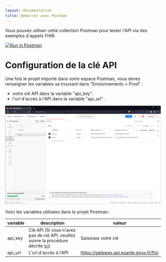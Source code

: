```yaml
---
layout: documentation
title: Démarrer avec Postman
---
```


Vous pouvez utiliser cette collection Postman pour tester l'API via des exemples d'appels FHIR.

[![Run in Postman](https://run.pstmn.io/button.svg)](https://app.getpostman.com/run-collection/8078261-a496d05a-e735-4211-9844-31b45ba5e6dd?action=collection%2Ffork&collection-url=entityId%3D8078261-a496d05a-e735-4211-9844-31b45ba5e6dd%26entityType%3Dcollection%26workspaceId%3D0376a555-c1a8-4912-9cb4-4945375d85e8#?env%5BProd%5D=W3sia2V5IjoiYXBpX2tleSIsInZhbHVlIjoiWFhYWC1YWFhYLVhYWFgtWFhYWCIsImVuYWJsZWQiOnRydWUsInR5cGUiOiJkZWZhdWx0Iiwic2Vzc2lvblZhbHVlIjoiWFhYWC1YWFhYLVhYWFgtWFhYWCIsInNlc3Npb25JbmRleCI6MH0seyJrZXkiOiJhcGlfdXJsIiwidmFsdWUiOiJodHRwczovL2dhdGV3YXkuYXBpLmVzYW50ZS5nb3V2LmZyL2ZoaXIiLCJlbmFibGVkIjp0cnVlLCJ0eXBlIjoiZGVmYXVsdCIsInNlc3Npb25WYWx1ZSI6Imh0dHBzOi8vZ2F0ZXdheS5hcGkuZXNhbnRlLmdvdXYuZnIvZmhpciIsInNlc3Npb25JbmRleCI6MX1d)


# Configuration de la clé API

Une fois le projet importé dans votre espace Postman, vous devez renseigner les variables se trouvant dans  "Envionnements > Prod" :
* votre clé API dans la variable "api_key".
* l'url d'accès à l'API dans la variable "api_url" .

![img.png](postman-config.png)

Voici les variables utilisées dans le projet Postman: 

| variable | description                                                                                                                                      | valeur                                |
|----------|--------------------------------------------------------------------------------------------------------------------------------------------------|---------------------------------------|
|  api_key        | Clé API (Si vous n'avez pas de clé API, veuillez suivre la procédure décrite [ici](/annuaire-sante-fhir-documentation/pages/quick-start/readme))     | Saisissez votre clé                   |
|  api_url        | L'url d'accès à l'API                                                                                                                    | https://gateway.api.esante.gouv.fr/fhir |
